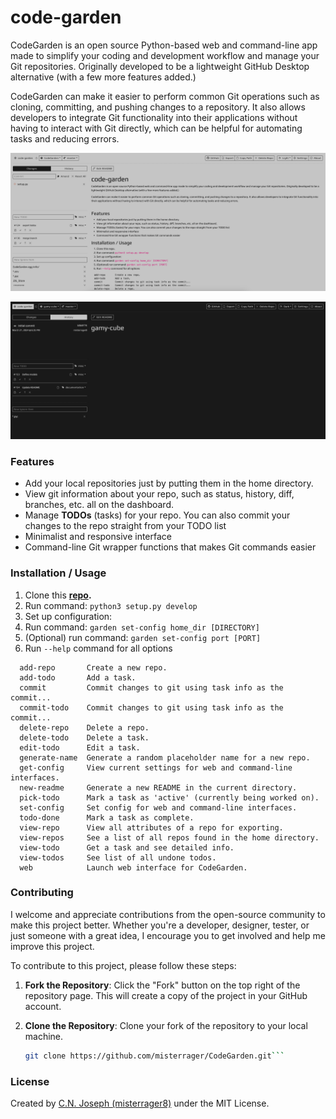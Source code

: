 # code-garden

CodeGarden is an open source Python-based web and command-line app made to simplify your coding and development workflow and manage your Git repositories. Originally developed to be a lightweight GitHub Desktop alternative (with a few more features added.)

CodeGarden can make it easier to perform common Git operations such as cloning, committing, and pushing changes to a repository. It also allows developers to integrate Git functionality into their applications without having to interact with Git directly, which can be helpful for automating tasks and reducing errors.

![](/docs/screenshot1.png)

![](/docs/screenshot2.png)

### Features

- Add your local repositories just by putting them in the home directory.
- View git information about your repo, such as status, history, diff, branches, etc. all on the dashboard.
- Manage **TODOs** (tasks) for your repo. You can also commit your changes to the repo straight from your TODO list
- Minimalist and responsive interface
- Command-line Git wrapper functions that makes Git commands easier

### Installation / Usage

1. Clone this **[repo](https://github.com/misterrager8/CodeGarden).**
2. Run command: `python3 setup.py develop`
3. Set up configuration:
  1. Run command: `garden set-config home_dir [DIRECTORY]`
  2. (Optional) run command: `garden set-config port [PORT]`
  3. Run `--help` command for all options

```
  add-repo       Create a new repo.
  add-todo       Add a task.
  commit         Commit changes to git using task info as the commit...
  commit-todo    Commit changes to git using task info as the commit...
  delete-repo    Delete a repo.
  delete-todo    Delete a task.
  edit-todo      Edit a task.
  generate-name  Generate a random placeholder name for a new repo.
  get-config     View current settings for web and command-line interfaces.
  new-readme     Generate a new README in the current directory.
  pick-todo      Mark a task as 'active' (currently being worked on).
  set-config     Set config for web and command-line interfaces.
  todo-done      Mark a task as complete.
  view-repo      View all attributes of a repo for exporting.
  view-repos     See a list of all repos found in the home directory.
  view-todo      Get a task and see detailed info.
  view-todos     See list of all undone todos.
  web            Launch web interface for CodeGarden.
```

### Contributing

I welcome and appreciate contributions from the open-source community to make this project better. Whether you're a developer, designer, tester, or just someone with a great idea, I encourage you to get involved and help me improve this project.

To contribute to this project, please follow these steps:

1. **Fork the Repository**: Click the "Fork" button on the top right of the repository page. This will create a copy of the project in your GitHub account.

2. **Clone the Repository**: Clone your fork of the repository to your local machine.

   ```bash
   git clone https://github.com/misterrager/CodeGarden.git```


### License

Created by [C.N. Joseph (misterrager8)](https://github.com/misterrager8) under the MIT License.
